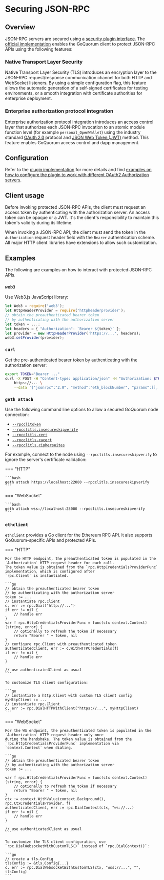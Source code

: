 # Securing JSON-RPC

## Overview

JSON-RPC servers are secured using a [security plugin interface](https://github.com/ConsenSys/quorum-plugin-definitions/blob/master/security.proto).
The [official implementation](https://github.com/ConsenSys/quorum-security-plugin-enterprise) enables the GoQuorum
client to protect JSON-RPC APIs using the following features:

### Native Transport Layer Security

Native Transport Layer Security (TLS) introduces an encryption layer to the JSON-RPC request/response communication
channel for both HTTP and WebSocket listeners.
By using a simple configuration flag, this feature allows the automatic generation of a self-signed certificates for
testing environments, or a smooth integration with certificate authorities for enterprise deployment.

### Enterprise authorization protocol integration

Enterprise authorization protocol integration introduces an access control layer that authorizes each JSON-RPC
invocation to an atomic module function level (for example `personal_OpenWallet`) using the industry standard
[OAuth 2.0](https://tools.ietf.org/html/rfc6749) protocol and [JSON Web Token (JWT)](https://tools.ietf.org/html/rfc7519) method.
This feature enables GoQuorum access control and dapp management.

## Configuration

Refer to the [plugin implementation](../../Reference/Plugins/Security.md#for-users) for more details
and find [examples on how to configure the plugin to work with different OAuth2 Authorization servers](https://github.com/ConsenSys/quorum-security-plugin-enterprise/tree/master/examples).

## Client usage

Before invoking protected JSON-RPC APIs, the client must request an access token by authenticating with the
authorization server.
An access token can be opaque or a JWT.
It's the client's responsibility to maintain this token's validity during its lifetime.

When invoking a JSON-RPC API, the client must send the token in the `Authorization` request header field with the
`Bearer` authentication scheme.
All major HTTP client libraries have extensions to allow such customization.

## Examples

The following are examples on how to interact with protected JSON-RPC APIs.

### `web3`

Use Web3.js JavaScript library:

```js
let Web3 = require('web3');
let HttpHeaderProvider = require('httpheaderprovider');
// obtain the preauthenticated bearer token
// by authenticating with the authorization server
let token = ...;
let headers = { "Authorization": `Bearer ${token}` };
let provider = new HttpHeaderProvider('https://...', headers);
web3.setProvider(provider);
```

### `curl`

Get the pre-authenticated bearer token by authenticating with the authorization server:

```bash
export TOKEN="Bearer ..."
curl -X POST -H "Content-type: application/json" -H "Authorization: $TOKEN" \
    https://... \
    --data '{"jsonrpc":"2.0", "method":"eth_blockNumber", "params":[], "id":1}'
```

### `geth attach`

Use the following command line options to allow a secured GoQuorum node connection:

- [`--rpcclitoken`](../../Reference/CLI-Syntax.md#rpcclitoken)
- [`--rpcclitls.insecureskipverify`](../../Reference/CLI-Syntax.md#rpcclitlsinsecureskipverify)
- [`--rpcclitls.cert`](../../Reference/CLI-Syntax.md#rpcclitlscert)
- [`--rpcclitls.cacert`](../../Reference/CLI-Syntax.md#rpcclitlscacert)
- [`--rpcclitls.ciphersuites`](../../Reference/CLI-Syntax.md#rpcclitlsciphersuites)

For example, connect to the node using `--rpcclitls.insecureskipverify` to ignore the server's certificate validation:

=== "HTTP"

    ```bash
    geth attach https://localhost:22000 --rpcclitls.insecureskipverify
    ```

=== "WebSocket"

    ```bash
    geth attach wss://localhost:23000 --rpcclitls.insecureskipverify
    ```

### `ethclient`

`ethclient` provides a Go client for the Ethereum RPC API.
It also supports GoQuorum-specific APIs and protected APIs.

=== "HTTP"

    For the HTTP endpoint, the preauthenticated token is populated in the `Authorization` HTTP request header for each call.
    The token value is obtained from the `rpc.HttpCredentialsProviderFunc` implementation, which is configured after
    `rpc.Client` is instantiated.

    ```go
    // obtain the preauthenticated bearer token
    // by authenticating with the authorization server
    token := ...
    // instantiate rpc.Client
    c, err := rpc.Dial("http://...")
    if err != nil {
        // handle err
    }
    var f rpc.HttpCredentialsProviderFunc = func(ctx context.Context) (string, error) {
        // optionally to refresh the token if necessary
        return "Bearer " + token, nil
    }
    // configure rpc.Client with preauthenticated token
    authenticatedClient, err := c.WithHTTPCredentials(f)
    if err != nil {
        // handle err
    }

    // use authenticatedClient as usual
    ```

    To customize TLS client configuration:

    ```go
    // instantiate a http.Client with custom TLS client config
    myHttpClient := ...
    // instantiate rpc.Client
    c, err := rpc.DialHTTPWithClient("https://...", myHttpClient)
    ```

=== "WebSocket"

    For the WS endpoint, the preauthenticated token is populated in the `Authorization` HTTP request header only once
    during the handshake. The token value is obtained from the `rpc.HttpCredentialsProviderFunc` implementation via
    `context.Context` when dialing.

    ```go
    // obtain the preauthenticated bearer token
    // by authenticating with the authorization server
    token := ...

    var f rpc.HttpCredentialsProviderFunc = func(ctx context.Context) (string, error) {
        // optionally to refresh the token if necessary
        return "Bearer " + token, nil
    }
    ctx := context.WithValue(context.Background(), rpc.CtxCredentialsProvider, f)
    authenticatedClient, err := rpc.DialContext(ctx, "ws://...)
    if err != nil {
        // handle err
    }

    // use authenticatedClient as usual
    ```

    To customize the TLS client configuration, use `rpc.DialWebsocketWithCustomTLS()` instead of `rpc.DialContext()`:

    ```go
    // create a tls.Config
    tlsConfig := &tls.Config{...}
    c, err := rpc.DialWebsocketWithCustomTLS(ctx, "wss://...", "", tlsConfig)
    ```
